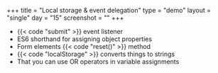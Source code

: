 +++
title = "Local storage & event delegation"
type = "demo"
layout = "single"
day = "15"
screenshot = ""
+++

* {{< code "submit" >}} event listener
* ES6 shorthand for assigning object properties
* Form elements {{< code "reset()" >}} method
* {{< code "localStorage" >}} converts things to strings
* That you can use OR operators in variable assignments